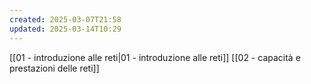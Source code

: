 ```yaml
---
created: 2025-03-07T21:58
updated: 2025-03-14T10:29
---
```

[[01 - introduzione alle reti|01 - introduzione alle reti]]
[[02 - capacità e prestazioni delle reti]]